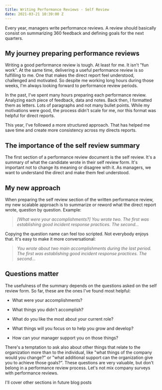 ```yaml
---
title: Writing Performance Reviews - Self Review
date: 2021-03-21 10:39:00 Z
---
```


Every year, managers write performance reviews. A review should basically consist on summarizing 360 feedback and defining goals for the next quarters.

## My journey preparing performance reviews

Writing a good performance review is tough. At least for me. It isn't "fun work". At the same time, delivering a useful performance review is so fulfilling to me. One that makes the direct report feel understood, challenged and motivated. So despite me working long hours during those weeks, I'm always looking forward to performance review periods.

In the past, I've spent many hours preparing each performance review. Analyzing each piece of feedback, data and notes. Back then, I formatted them as letters. Lots of paragraphs and not many bullet points. While my motivations were good, the process didn't scale for me, nor this format was helpful for direct reports.

This year, I've followed a more structured approach. That has helped me save time and create more consistency across my directs reports.

## The importance of the self review summary

The first section of a performance review document is the self review. It's a summary of what the candidate wrote in their self review form. It's important not to change its meaning or disagree with it. As managers, we want to understand the direct and make them feel understood.

## My new approach

When preparing the self review section of the written performance review, my new scalable approach is to summarize or reword what the direct report wrote, question by question. Example:

> *\[What were your accomplishments?\]
> You wrote two. The first was establishing good incident response practices. The second...*

Copying the question name can feel too scripted. Not everybody enjoys that. It's easy to make it more conversational:

> *You wrote about two main accomplishments during the last period. The first was establishing good incident response practices. The second...*

## Questions matter

The usefulness of the summary depends on the questions asked on the self review form. So far, these are the ones I've found most helpful:

* What were your accomplishments?

* What things you didn't accomplish?

* What do you like the most about your current role?

* What things will you focus on to help you grow and develop?

* How can your manager support you on those things?

There's a temptation to ask also about other things that relate to the organization more than to the individual, like "what things of the company would you change?" or "what additional support can the organization give you to achieve those goals?". These questions are very valuable, but don't belong in a performance review process. Let's not mix company surveys with performance reviews.

I'll cover other sections in future blog posts